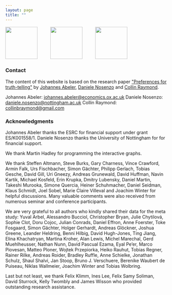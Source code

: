 ```yaml
---
layout: page
title: ""
---
```


<img src="https://truthtellingstudy.github.io/img/oxford_logo.png"  height="100" />   &emsp; &emsp;   <img src="https://truthtellingstudy.github.io/img/nottingham_logo.png"   height="100" />  &emsp; &emsp;  <img src="https://truthtellingstudy.github.io/img/amherst_logo.png"   height="100" />


### Contact

The content of this website is based on the research paper ["Preferences for truth-telling"](http://ftp.iza.org/dp10188.pdf) by [Johannes Abeler](https://sites.google.com/site/johannesabeler/), [Daniele Nosenzo](https://sites.google.com/site/danielenosenzoeconomics/) and [Collin Raymond](https://sites.google.com/site/collinbraymond/home). 


Johannes Abeler: johannes.abeler@economics.ox.ac.uk
Daniele Nosenzo: daniele.nosenzo@nottingham.ac.uk
Collin Raymond: collinbraymond@gmail.com


### Acknowledgments

Johannes Abeler thanks the ESRC for financial support under grant ES/K001558/1. Daniele Nosenzo thanks the University of Nottingham for for financial support.

We thank Martin Hadley for programming the interactive graphs.

We thank Steffen Altmann, Steve Burks, Gary Charness, Vince Crawford, Armin Falk, Urs Fischbacher, Simon Gächter,
Philipp Gerlach, Tobias Gesche, David Gill, Uri Gneezy, Andreas Grunewald, David Huffman, Navin Kartik,
Michael Kosfeld, Erin Krupka, Dmitry Lubensky, Daniel Martin, Takeshi Murooka, Simone Quercia, Heiner
Schuhmacher, Daniel Seidman, Klaus Schmidt, Joel Sobel, Marie Claire Villeval and Joachim Winter for helpful
discussions. Many valuable comments were also received from numerous seminar and conference participants.

We are very grateful to all authors who kindly shared their data for the meta study: Yuval Arbel, Alessandro
Bucciol, Christopher Bryan, Julie Chytilová, Sophie Clot, Doru Cojoc, Julian Conrads, Daniel Effron, Anne
Foerster, Toke Fosgaard, Simon Gächter, Holger Gerhardt, Andreas Glöckner, Joshua Greene, Leander Heldring, Benni Hilbig,
David Hugh-Jones, Ting Jiang, Elina Khachatryan, Martina Kroher, Alan Lewis, Michel Marechal, Gerd
Muehlheusser, Nathan Nunn, David Pascual Ezama, Eyal Pe’er, Marco Piovesan, Matteo Ploner, Wojtek Przepiorka, Heiko
Rauhut, Tobias Regner, Rainer Rilke, Andreas Roider, Bradley Ruffle, Anne Schielke, Jonathan Schulz, Shaul
Shalvi, Jan Stoop, Bruno J. Verschuere, Berenike Waubert de Puiseau, Niklas Wallmeier, Joachim Winter and
Tobias Wolbring. 

Last but not least, we thank Felix Klimm, Ines Lee, Felix Samy Soliman, David Sturrock, Kelly Twombly and James Wisson who provided outstanding research assistance. 

